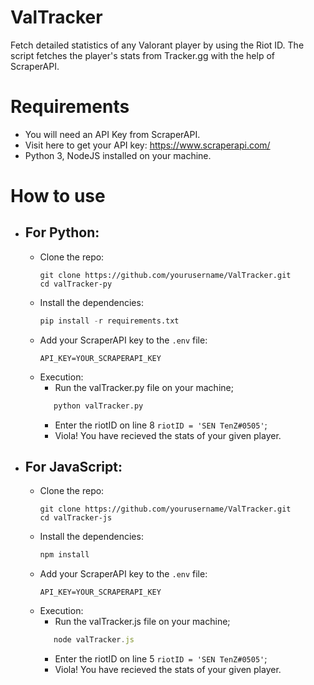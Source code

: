 # ValTracker
Fetch detailed statistics of any Valorant player by using the Riot ID. The script fetches the player's stats from Tracker.gg with the help of ScraperAPI.

# Requirements
- You will need an API Key from ScraperAPI.
- Visit here to get your API key: https://www.scraperapi.com/
- Python 3, NodeJS installed on your machine.

# How to use
- ## For Python:
    - Clone the repo:
      ```
      git clone https://github.com/yourusername/ValTracker.git
      cd valTracker-py
      ```
    - Install the dependencies:
      ```py
      pip install -r requirements.txt
      ```
    - Add your ScraperAPI key to the `.env` file:
      ```
      API_KEY=YOUR_SCRAPERAPI_KEY
      ```
    - Execution:
      - Run the valTracker.py file on your machine;
      ```python
         python valTracker.py
      ```   
      - Enter the riotID on line 8 `riotID = 'SEN TenZ#0505'`;
      - Viola! You have recieved the stats of your given player.
     

- ## For JavaScript:
    - Clone the repo:
      ```
      git clone https://github.com/yourusername/ValTracker.git
      cd valTracker-js
      ```
    - Install the dependencies:
      ```js
      npm install
      ```
    - Add your ScraperAPI key to the `.env` file:
      ```
      API_KEY=YOUR_SCRAPERAPI_KEY
      ```
    - Execution:
      - Run the valTracker.js file on your machine;
      ```js
         node valTracker.js
      ```   
      - Enter the riotID on line 5 `riotID = 'SEN TenZ#0505'`;
      - Viola! You have recieved the stats of your given player.
       


